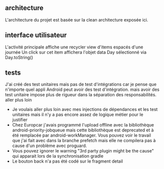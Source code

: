## architecture
L'architecture du projet est basée sur la clean architecture exposée ici.

## interface utilisateur
L'activité principale affiche une recycler view d'items espacés d'une journée Un click sur cet item affichera l'objet data Day sélectionné via Day.toString()

## tests
J'ai créé des test unitaires mais pas de test d'intégrations car je pense que n'importe quel appli Android peut avoir des test d'intégration. mais avoir des test unitaire impose plus de rigueur dans la séparation des responsabilités.
aller plus loin

* Je voulais aller plus loin avec mes injections de dépendances et les test unitaires mais il n'y a pas encore assez de logique métier pour le justifier
* Chez Europcar j'avais programmé l'upload offline avec la bibliothèque android-priority-jobqueue mais cette bibliothèque est deprecated et à été remplacée par android-workManager. Vous pouvez voir le travail que j'ai fait avec dans la branche prefetch mais elle ne compilera pas à cause d'un problème avec proguard.
* Vous pouvez ignorer le warning "3rd party plugin might be the cause" qui apparait lors de la synchronisation gradle
* Le bouton back n'a pas été codé sur le fragment detail

